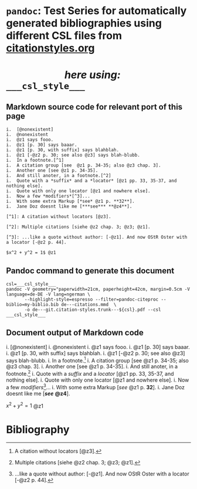 # `pandoc`: Test Series for automatically generated bibliographies using different CSL files from [citationstyles.org](http://citationstyles.org/styles/)
# &nbsp; &nbsp; &nbsp; &nbsp; &nbsp; &nbsp; &nbsp; &nbsp; &nbsp; &nbsp; &nbsp; &nbsp; *here using:* `___csl_style___`

## Markdown source code for relevant port of this page

``` {.markdown}
i.  [@nonexistent]
i.  @nonexistent
i.  @z1 says fooo.
i.  @z1 [p. 30] says baaar.
i.  @z1 [p. 30, with suffix] says blahblah.
i.  @z1 [-@z2 p. 30; see also @z3] says blah-blubb.
i.  In a footnote.[^1]
i.  A citation group [see  @z1 p. 34-35; also @z3 chap. 3].
i.  Another one [see @z1 p. 34-35].
i.  And still anoter, in a footnote.[^2]
i.  Quote with a *suffix* and a *locator* [@z1 pp. 33, 35-37, and nothing else].
i.  Quote with only one locator [@z1 and nowhere else].
i.  Now a few *modifiers*[^3]...
i.  With some extra Markup [*see* @z1 p. **32**].
i.  Jane Doz doesnt like me [***see*** **@z4**].

[^1]: A citation without locators [@z3].

[^2]: Multiple citations [siehe @z2 chap. 3; @z3; @z1].

[^3]: ...like a quote without author: [-@z1]. And now OStR Oster with a locator [-@z2 p. 44].

$x^2 + y^2 = 1$ @z1
```

<!--
## Source code of the `my-biblio.bib` file

``` {.bibtex}
@Book{z1,
author="Thales von Milet",
title="Doppelwinkel-Funktionen",
url="http://de.wikipedia.org/wiki/Formelsammlung_Trigonometrie#Doppelwinkelfunktionen",
year="600 v.Chr.",
address="Milet, Kleinasien",
publisher="Wikipedia"
}

@Article{z2,
author="OStR Dr. math.nat. Oster",
title="Unterrichtsmaterialen für Klasse 9 (Mittelstufe)",
year="1969",
journal="Journal of Generic Studies",
volume="9",
pages="33-34"
}

@InCollection{z3,
author="Elvis Presley, Madonna and Pink Floyd",
title="Kombinatorik Hypergeometrischer Verteilungen",
booktitle="Wiederholungslose Auswahlprobleme",
editor="Cleopatra, Königin von Ägypten",
publisher="Steintafeln Moses GmbH & Co. KG",
address="Gizeh",
year="30 v.Chr."
}
```
-->

## Pandoc command to generate this document

``` {.noweb}
csl=___csl_style___
pandoc -V geometry="paperwidth=21cm, paperheight=42cm, margin=0.5cm -V language=de-DE -V lang=ngerman \
       --highlight-style=espresso --filter=pandoc-citeproc --biblio=my-biblio.bib de---citations.mmd  \
       -o de---git.citation-styles.trunk---${csl}.pdf --csl ___csl_style___
```


## Document output of Markdown code

i.  [@nonexistent]
i.  @nonexistent
i.  @z1 says fooo.
i.  @z1 [p. 30] says baaar.
i.  @z1 [p. 30, with suffix] says blahblah.
i.  @z1 [-@z2 p. 30; see also @z3] says blah-blubb.
i.  In a footnote.[^1]
i.  A citation group [see  @z1 p. 34-35; also @z3 chap. 3].
i.  Another one [see @z1 p. 34-35].
i.  And still anoter, in a footnote.[^2]
i.  Quote with a *suffix* and a *locator* [@z1 pp. 33, 35-37, and nothing else].
i.  Quote with only one locator [@z1 and nowhere else].
i.  Now a few *modifiers*[^3]...
i.  With some extra Markup [*see* @z1 p. **32**].
i.  Jane Doz doesnt like me [***see*** **@z4**].

[^1]: A citation without locators [@z3].

[^2]: Multiple citations [siehe @z2 chap. 3; @z3; @z1].

[^3]: ...like a quote without author: [-@z1]. And now OStR Oster with a locator [-@z2 p. 44].

$x^2 + y^2 = 1$ @z1


# Bibliography

